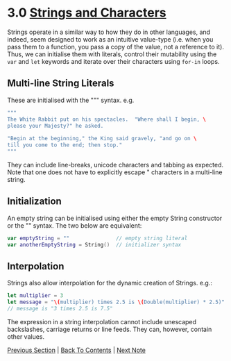 # 3.0 [Strings and Characters](https://developer.apple.com/library/content/documentation/Swift/Conceptual/Swift_Programming_Language/StringsAndCharacters.html)

Strings operate in a similar way to how they do in other languages, and indeed, seem designed to work as an intuitive value-type (i.e. when you pass them to a function, you pass a copy of the value, not a reference to it). Thus, we can initialise them with literals, control their mutability using the `var` and `let` keywords and iterate over their characters using `for-in` loops.

## Multi-line String Literals

These are initialised with the """ syntax. e.g.
```Swift
"""
The White Rabbit put on his spectacles.  "Where shall I begin, \
please your Majesty?" he asked.
 
"Begin at the beginning," the King said gravely, "and go on \
till you come to the end; then stop."
"""
```
They can include line-breaks, unicode characters and tabbing as expected. Note that one does not have to explicitly escape " characters in a multi-line string.

## Initialization

An empty string can be initialised using either the empty String constructor or the "" syntax. The two below are equivalent:

```Swift
var emptyString = ""               // empty string literal
var anotherEmptyString = String()  // initializer syntax
```

## Interpolation

Strings also allow interpolation for the dynamic creation of Strings. e.g.:
```Swift
let multiplier = 3
let message = "\(multiplier) times 2.5 is \(Double(multiplier) * 2.5)"
// message is "3 times 2.5 is 7.5"
```

The expression in a string interpolation cannot include unescaped backslashes, carriage returns or line feeds. They can, however, contain other values.

[Previous Section](../2%20-%20Basic%20Operators/2.6%20-%20Range%20Operators.md) | [Back To Contents](https://github.com/Firanus/swift-language-guide-notes) |  [Next Note](../3%20-%20Strings%20and%20Characters/3.1%20-%20Unicode.md)